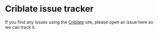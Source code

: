 # Criblate issue tracker

If you find any issues using the [Criblate](https://criblate.com) site, please open an issue here so we can track it.
